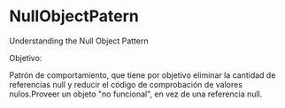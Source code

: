 # NullObjectPatern
Understanding the Null Object Pattern

Objetivo:

Patrón de comportamiento, que tiene por objetivo eliminar la cantidad de referencias null y reducir el código de comprobación de valores nulos.Proveer un objeto "no funcional", en vez de una referencia null. 
